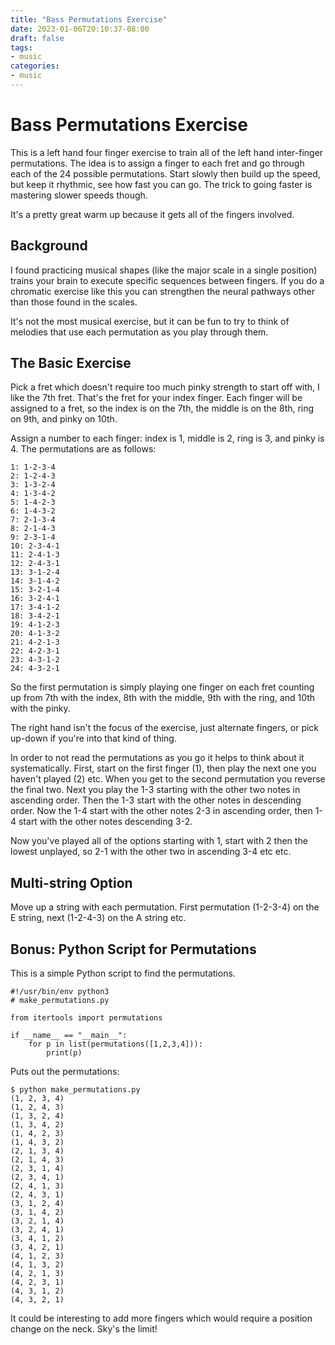 ```yaml
---
title: "Bass Permutations Exercise"
date: 2023-01-06T20:10:37-08:00
draft: false
tags:
- music
categories:
- music
---
```


# Bass Permutations Exercise

This is a left hand four finger exercise to train all of the left hand inter-finger permutations. The idea is to assign a finger to each fret and go through each of the 24 possible permutations. Start slowly then build up the speed, but keep it rhythmic, see how fast you can go. The trick to going faster is mastering slower speeds though.

It's a pretty great warm up because it gets all of the fingers involved.

## Background

I found practicing musical shapes (like the major scale in a single position) trains your brain to execute specific sequences between fingers. If you do a chromatic exercise like this you can strengthen the neural pathways other than those found in the scales.

It's not the most musical exercise, but it can be fun to try to think of melodies that use each permutation as you play through them.

## The Basic Exercise

Pick a fret which doesn't require too much pinky strength to start off with, I like the 7th fret. That's the fret for your index finger. Each finger will be assigned to a fret, so the index is on the 7th, the middle is on the 8th, ring on 9th, and pinky on 10th.

Assign a number to each finger: index is 1, middle is 2, ring is 3, and pinky is 4. The permutations are as follows:

```
1: 1-2-3-4
2: 1-2-4-3
3: 1-3-2-4
4: 1-3-4-2
5: 1-4-2-3
6: 1-4-3-2
7: 2-1-3-4
8: 2-1-4-3
9: 2-3-1-4
10: 2-3-4-1
11: 2-4-1-3
12: 2-4-3-1
13: 3-1-2-4
14: 3-1-4-2
15: 3-2-1-4
16: 3-2-4-1
17: 3-4-1-2
18: 3-4-2-1
19: 4-1-2-3
20: 4-1-3-2
21: 4-2-1-3
22: 4-2-3-1
23: 4-3-1-2
24: 4-3-2-1
```

So the first permutation is simply playing one finger on each fret counting up from 7th with the index, 8th with the middle, 9th with the ring, and 10th with the pinky.

The right hand isn't the focus of the exercise, just alternate fingers, or pick up-down if you're into that kind of thing.

In order to not read the permutations as you go it helps to think about it systematically. First, start on the first finger (1), then play the next one you haven't played (2) etc. When you get to the second permutation you reverse the final two. Next you play the 1-3 starting with the other two notes in ascending order. Then the 1-3 start with the other notes in descending order. Now the 1-4 start with the other notes 2-3 in ascending order, then 1-4 start with the other notes descending 3-2. 

Now you've played all of the options starting with 1, start with 2 then the lowest unplayed, so 2-1 with the other two in ascending 3-4 etc etc.

## Multi-string Option

Move up a string with each permutation. First permutation (1-2-3-4) on the E string, next (1-2-4-3) on the A string etc.

## Bonus: Python Script for Permutations

This is a simple Python script to find the permutations. 

```
#!/usr/bin/env python3
# make_permutations.py

from itertools import permutations

if __name__ == "__main__":
    for p in list(permutations([1,2,3,4])):
        print(p)
```

Puts out the permutations:

```
$ python make_permutations.py
(1, 2, 3, 4)
(1, 2, 4, 3)
(1, 3, 2, 4)
(1, 3, 4, 2)
(1, 4, 2, 3)
(1, 4, 3, 2)
(2, 1, 3, 4)
(2, 1, 4, 3)
(2, 3, 1, 4)
(2, 3, 4, 1)
(2, 4, 1, 3)
(2, 4, 3, 1)
(3, 1, 2, 4)
(3, 1, 4, 2)
(3, 2, 1, 4)
(3, 2, 4, 1)
(3, 4, 1, 2)
(3, 4, 2, 1)
(4, 1, 2, 3)
(4, 1, 3, 2)
(4, 2, 1, 3)
(4, 2, 3, 1)
(4, 3, 1, 2)
(4, 3, 2, 1)
```

It could be interesting to add more fingers which would require a position change on the neck. Sky's the limit!